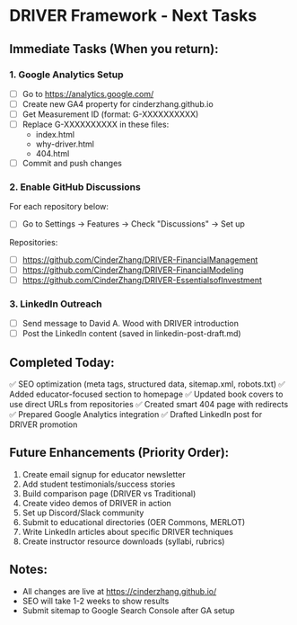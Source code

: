 # DRIVER Framework - Next Tasks

## Immediate Tasks (When you return):

### 1. Google Analytics Setup
- [ ] Go to https://analytics.google.com/
- [ ] Create new GA4 property for cinderzhang.github.io
- [ ] Get Measurement ID (format: G-XXXXXXXXXX)
- [ ] Replace G-XXXXXXXXXX in these files:
  - index.html
  - why-driver.html
  - 404.html
- [ ] Commit and push changes

### 2. Enable GitHub Discussions
For each repository below:
- [ ] Go to Settings → Features → Check "Discussions" → Set up

Repositories:
- [ ] https://github.com/CinderZhang/DRIVER-FinancialManagement
- [ ] https://github.com/CinderZhang/DRIVER-FinancialModeling
- [ ] https://github.com/CinderZhang/DRIVER-EssentialsofInvestment

### 3. LinkedIn Outreach
- [ ] Send message to David A. Wood with DRIVER introduction
- [ ] Post the LinkedIn content (saved in linkedin-post-draft.md)

## Completed Today:
✅ SEO optimization (meta tags, structured data, sitemap.xml, robots.txt)
✅ Added educator-focused section to homepage
✅ Updated book covers to use direct URLs from repositories
✅ Created smart 404 page with redirects
✅ Prepared Google Analytics integration
✅ Drafted LinkedIn post for DRIVER promotion

## Future Enhancements (Priority Order):
1. Create email signup for educator newsletter
2. Add student testimonials/success stories
3. Build comparison page (DRIVER vs Traditional)
4. Create video demos of DRIVER in action
5. Set up Discord/Slack community
6. Submit to educational directories (OER Commons, MERLOT)
7. Write LinkedIn articles about specific DRIVER techniques
8. Create instructor resource downloads (syllabi, rubrics)

## Notes:
- All changes are live at https://cinderzhang.github.io/
- SEO will take 1-2 weeks to show results
- Submit sitemap to Google Search Console after GA setup